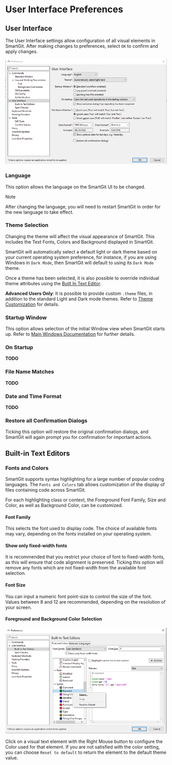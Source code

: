 # User Interface Preferences

## User Interface
The User Interface settings allow configuration of all visual elements in SmartGit.
After making changes to preferences, select `OK` to confirm and apply changes.

![SmartGit User Interface Preferences](<../../images/Preferences-user-interface-themes.png>)

### Language
This option allows the language on the SmartGit UI to be changed.
> [!NOTE]  
> After changing the language, you will need to restart SmartGit in order for the new language to take effect.

### Theme Selection
Changing the theme will affect the visual appearance of SmartGit. This includes the Text Fonts, Colors and Background displayed in SmartGit.

SmartGit will automatically select a default light or dark theme based on your current operating system preference, for instance, if you are using Windows in `Dark Mode`, then SmartGit will default to using its `Dark Mode` theme.

Once a theme has been selected, it is also possible to override individual theme attributes using the [Built In Text Editor](#built-in-text-editors).

 **Advanced Users Only**: It is possible to provide custom `.theme` files, in addition to the standard Light and Dark mode themes. Refer to [Theme Customization](<../Advanced Settings/Theme-Customization.md>) for details.

### Startup Window
This option allows selection of the initial Window view when SmartGit starts up. Refer to [Main Windows Documentation](../Main-Windows)  for further details.

### On Startup
**TODO**

### File Name Matches
**TODO**

### Date and Time Format
**TODO**

### Restore all Confirmation Dialogs

Ticking this option will restore the original confirmation dialogs, and SmartGit will again prompt you for confirmation for important actions.


## Built-in Text Editors

### Fonts and Colors
SmartGit supports syntax highlighting for a large number of popular coding languages. The `Fonts and Colors` tab allows customization of the display of files containing code across SmartGit.

For each highlighting class or context, the Foreground Font Family, Size and Color, as well as Background Color, can be customized.

#### Font Family
This selects the font used to display code.
The choice of available fonts may vary, depending on the fonts installed on your operating system.

#### Show only fixed-width fonts
It is recommended that you restrict your choice of font to fixed-width fonts, as this will ensure that code alignment is preserved. Ticking this option will remove any fonts which are not fixed-width from the available font selection.

#### Font Size
You can input a numeric font point-size to control the size of the font.
Values between 8 and 12 are recommended, depending on the resolution of your screen.

#### Foreground and Background Color Selection
![Changing Font Colors](<../../images/Preferences-user-interface-fonts-and-colors.png>)

Click on a visual text element with the Right Mouse button to configure the Color used for that element.
If you are not satisfied with the color setting, you can choose `Reset to default` to return the element to the default theme value.
